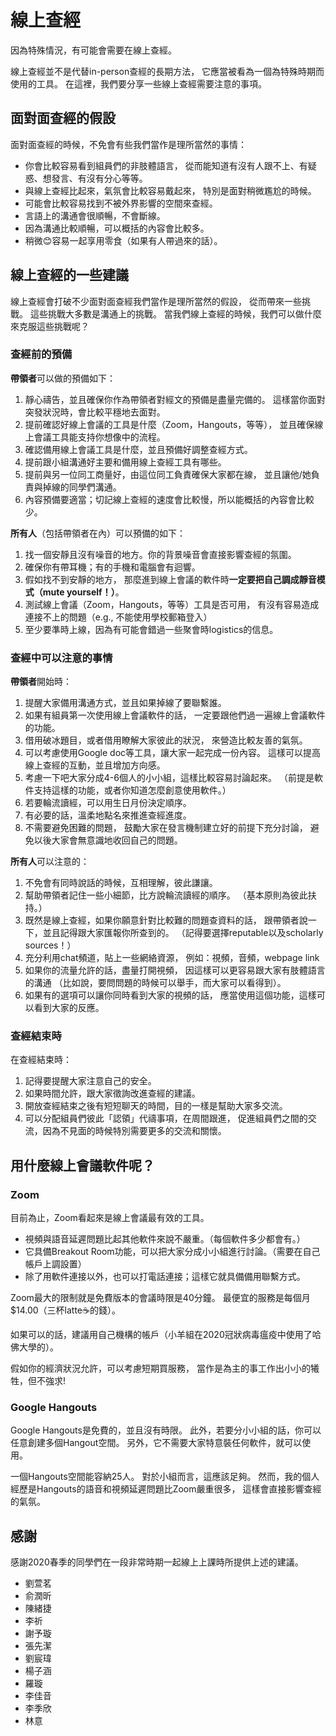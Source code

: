 # 線上查經

因為特殊情況，有可能會需要在線上查經。

線上查經並不是代替in-person查經的長期方法，
它應當被看為一個為特殊時期而使用的工具。
在這裡，我們要分享一些線上查經需要注意的事項。

## 面對面查經的假設

面對面查經的時候，不免會有些我們當作是理所當然的事情：

- 你會比較容易看到組員們的非肢體語言，
從而能知道有沒有人跟不上、有疑惑、想發言、有沒有分心等等。
- 與線上查經比起來，氣氛會比較容易戴起來，
特別是面對稍微尷尬的時候。
- 可能會比較容易找到不被外界影響的空間來查經。
- 言語上的溝通會很順暢，不會斷線。
- 因為溝通比較順暢，可以概括的內容會比較多。
- 稍微😊容易一起享用零食（如果有人帶過來的話）。

## 線上查經的一些建議

線上查經會打破不少面對面查經我們當作是理所當然的假設，
從而帶來一些挑戰。
這些挑戰大多數是溝通上的挑戰。
當我們線上查經的時候，我們可以做什麼來克服這些挑戰呢？

### 查經前的預備

**帶領者**可以做的預備如下：

1. 靜心禱告，並且確保你作為帶領者對經文的預備是盡量完備的。
這樣當你面對突發狀況時，會比較平穩地去面對。
1. 提前確認好線上會議的工具是什麼（Zoom，Hangouts，等等），
並且確保線上會議工具能支持你想像中的流程。
1. 確認備用線上會議工具是什麼，並且預備好調整查經方式。
1. 提前跟小組溝通好主要和備用線上查經工具有哪些。
1. 提前與另一位同工商量好，由這位同工負責確保大家都在線，
並且讓他/她負責與掉線的同學們溝通。
1. 內容預備要適當；切記線上查經的速度會比較慢，所以能概括的內容會比較少。

**所有人**（包括帶領者在內）可以預備的如下：

1. 找一個安靜且沒有噪音的地方。你的背景噪音會直接影響查經的氛圍。
1. 確保你有帶耳機；有的手機和電腦會有迴響。
1. 假如找不到安靜的地方，
那麼進到線上會議的軟件時**一定要把自己調成靜音模式（mute yourself！）**。
1. 測試線上會議（Zoom，Hangouts，等等）工具是否可用，
有沒有容易造成連接不上的問題（e.g., 不能使用學校郵箱登入）
1. 至少要準時上線，因為有可能會錯過一些聚會時logistics的信息。


### 查經中可以注意的事情

**帶領者**開始時：

1. 提醒大家備用溝通方式，並且如果掉線了要聯繫誰。
1. 如果有組員第一次使用線上會議軟件的話，
一定要跟他們過一遍線上會議軟件的功能。
1. 借用破冰題目，或者借用瞭解大家彼此的狀況，
來營造比較友善的氣氛。
1. 可以考慮使用Google doc等工具，讓大家一起完成一份內容。
這樣可以提高線上查經的互動，並且增加方向感。
1. 考慮一下吧大家分成4-6個人的小小組，這樣比較容易討論起來。
（前提是軟件支持這樣的功能，或者你知道怎麼創意使用軟件。）
1. 若要輪流讀經，可以用生日月份決定順序。
1. 有必要的話，溫柔地點名來推進查經進度。
1. 不需要避免困難的問題，
鼓勵大家在發言機制建立好的前提下充分討論，
避免以後大家會無意識地收回自己的問題。

**所有人**可以注意的：

1. 不免會有同時說話的時候，互相理解，彼此謙讓。
1. 幫助帶領者記住一些小細節，比方說輪流讀經的順序。
（基本原則為彼此扶持。）
1. 既然是線上查經，如果你願意針對比較難的問題查資料的話，
跟帶領者說一下，並且記得跟大家匯報你所查到的。
（記得要選擇reputable以及scholarly sources！）
1. 充分利用chat頻道，貼上一些網絡資源，
例如：視頻，音頻，webpage link
1. 如果你的流量允許的話，盡量打開視頻，
因這樣可以更容易跟大家有肢體語言的溝通
（比如說，要問問題的時候可以舉手，而大家可以看得到）。
1. 如果有的選項可以讓你同時看到大家的視頻的話，
應當使用這個功能，這樣可以看到大家的反應。

### 查經結束時

在查經結束時：

1. 記得要提醒大家注意自己的安全。
1. 如果時間允許，跟大家徵詢改進查經的建議。
1. 開放查經結束之後有短短聊天的時間，目的一樣是幫助大家多交流。
1. 可以分配組員們彼此「認領」代禱事項，在周間跟進，
促進組員們之間的交流，因為不見面的時候特別需要更多的交流和關懷。

## 用什麼線上會議軟件呢？

### Zoom

目前為止，Zoom看起來是線上會議最有效的工具。

- 視頻與語音延遲問題比起其他軟件來說不嚴重。（每個軟件多少都會有。）
- 它具備Breakout Room功能，可以把大家分成小小組進行討論。（需要在自己帳戶上調設置）
- 除了用軟件連接以外，也可以打電話連接；這樣它就具備備用聯繫方式。

Zoom最大的限制就是免費版本的會議時限是40分鐘。
最便宜的服務是每個月$14.00（三杯latte☕️的錢）。

如果可以的話，建議用自己機構的帳戶（小羊組在2020冠狀病毒瘟疫中使用了哈佛大學的）。

假如你的經濟狀況允許，可以考慮短期買服務，
當作是為主的事工作出小小的犧牲，但不強求!

### Google Hangouts

Google Hangouts是免費的，並且沒有時限。
此外，若要分小小組的話，你可以任意創建多個Hangout空間。
另外，它不需要大家特意裝任何軟件，就可以使用。

一個Hangouts空間能容納25人。
對於小組而言，這應該足夠。
然而，我的個人經歷是Hangouts的語音和視頻延遲問題比Zoom嚴重很多，
這樣會直接影響查經的氣氛。

## 感謝

感謝2020春季的同學們在一段非常時期一起線上上課時所提供上述的建議。

- 劉萱茗
- 俞潤昕
- 陳緒捷
- 李祈
- 謝予璇
- 張先潔
- 劉宸瑋
- 楊子涵
- 羅璇
- 李佳音
- 李季欣
- 林意
